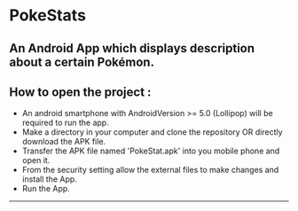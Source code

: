 # PokeStats
An Android App which displays description about a certain Pokémon.
---

## How to open the project :

- An android smartphone with AndroidVersion >= 5.0 (Lollipop) will be required to run the app.
- Make a directory in your computer and clone the repository OR directly download the APK file.
- Transfer the APK file named 'PokeStat.apk' into you mobile phone and open it.
- From the security setting allow the external files to make changes and install the App.
- Run the App.
---

